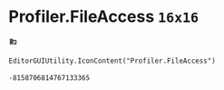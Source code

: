 # Profiler.FileAccess `16x16`
<img src="/img/Profiler.FileAccess.png" width=16 height=16>

``` CSharp
EditorGUIUtility.IconContent("Profiler.FileAccess")
```
```
-8158706814767133365
```
